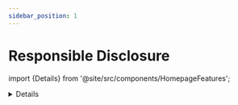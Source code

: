 ```yaml
---
sidebar_position: 1
---
```


# Responsible Disclosure

import {Details} from '@site/src/components/HomepageFeatures';

<Details time="low" hardware={false} implementation={"Softwareentwicklung oder/und RZ-Betrieb"} refs={[{name: "BSI APP.3.2.A20", link: "https://www.bsi.bund.de/SharedDocs/Downloads/DE/BSI/Grundschutz/Kompendium_Einzel_PDFs_2021/06_APP_Anwendungen/APP_3_2_Webserver_Edition_2021.pdf"}, {name: "RFC 9116", link: "https://www.rfc-editor.org/rfc/rfc9116"}, {name: "securitytxt.org", link: "https://securitytxt.org/"}, { name: "rc3.zerforschung.org", link: "https://zerforschung.org/posts/rc3-2021/"}]} />

## Management Summary

*Meldung von Schwachstellen vor Veröffentlichung*

Ethische motivierte Hackerinnen und Hacker (White Hats) wollen gefundene Sicherheitslücken erst für die Allgemeinheit veröffentlichen, nachdem diese geschlossen wurden. Aus Sicht des Betreibers schafft die An-gabe eines Kontakts zur Meldung ein wertvolles Zeitfenster. In diesem können die Sicherheitsprobleme behoben werden, bevor potenzielle Angreifer diese für Schäden oder Datenabflüsse ausnutzen können.

## Erläuterung für OZG-Dienstverantwortliche

## Technischer Umsetzungsansatz

